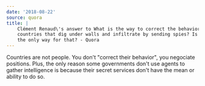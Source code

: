 ```yaml
---
date: '2018-08-22'
source: quora
title: |
    Clément Renaud\'s answer to What is the way to correct the behavior of
    countries that dig under walls and infiltrate by sending spies? Is force
    the only way for that? - Quora
---
```


Countries are not people. You don\'t "correct their behavior", you
negociate positions. Plus, the only reason some governments don\'t use
agents to gather intelligence is because their secret services don\'t
have the mean or ability to do so.
